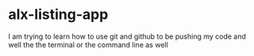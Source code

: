 # alx-listing-app

I am trying to learn how to use git and github to be pushing my code and well the 
the terminal or the command line as well 
